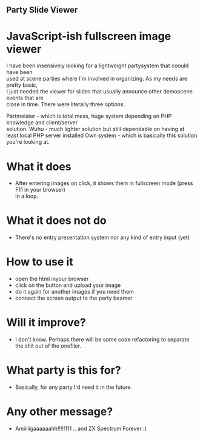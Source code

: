 ## Party Slide Viewer
# JavaScript-ish fullscreen image viewer

I have been insensively looking for a lightweight partysystem that coould have been  
used at scene parties where I'm involved in organizing. As my needs are pretty basic,  
I just needed the viewer for slides that usually announce other demoscene events that are  
close in time. There were literally three options:

Partmeister - which is total mess, huge system depending on PHP knowledge and client/server  
              solution.
Wuhu - much lighter solution but still dependable on having at least local PHP server installed
Own system - which is basically this solution you're looking at. 

# What it does
- After entering images on click, it shows them in fullscreen mode (press F11 in your browser)  
in a loop.

# What it does not do
- There's no entry presentation system nor any kind of entry input (yet)

# How to use it
- open the html inyour browser
- click on the button and upload your image
- do it again for another images if you need them
- connect the screen output to the party beamer

# Will it improve?
- I don't know. Perhaps there will be some code refactoring to separate the shit out of the onefiler.

# What party is this for?
- Basically, for any party I'd need it in the future.

# Any other message?
- Amiiiiigaaaaaahh!!!!!111 .. and ZX Spectrum Forever :)
 